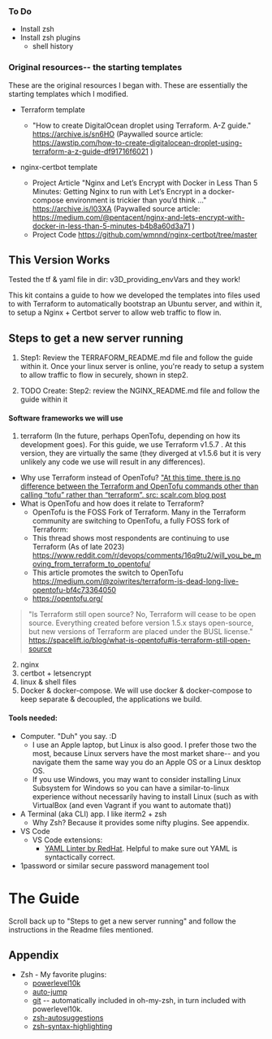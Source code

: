 ### To Do

- Install zsh
- Install zsh plugins
  - shell history

### Original resources-- the starting templates

These are the original resources I began with. These are essentially the starting templates which I modified.

- Terraform template

  - "How to create DigitalOcean droplet using Terraform. A-Z guide." https://archive.is/sn6HO (Paywalled source article: https://awstip.com/how-to-create-digitalocean-droplet-using-terraform-a-z-guide-df91716f6021 )

- nginx-certbot template
  - Project Article "Nginx and Let’s Encrypt with Docker in Less Than 5 Minutes: Getting Nginx to run with Let’s Encrypt in a docker-compose environment is trickier than you’d think …" https://archive.is/l03XA (Paywalled source article: https://medium.com/@pentacent/nginx-and-lets-encrypt-with-docker-in-less-than-5-minutes-b4b8a60d3a71 )
  - Project Code https://github.com/wmnnd/nginx-certbot/tree/master

## This Version Works

Tested the tf & yaml file in dir: v3D_providing_envVars
and they work!

This kit contains a guide to how we developed the templates into files used to with Terraform to automatically bootstrap an Ubuntu server, and within it, to setup a Nginx + Certbot server to allow web traffic to flow in.

## Steps to get a new server running

1. Step1: Review the TERRAFORM_README.md file and follow the guide within it. Once your linux server is online, you're ready to setup a system to allow traffic to flow in securely, shown in step2.

2. TODO Create: Step2: review the NGINX_README.md file and follow the guide within it

#### Software frameworks we will use

1. terraform (In the future, perhaps OpenTofu, depending on how its development goes). For this guide, we use Terraform v1.5.7 . At this version, they are virtually the same (they diverged at v1.5.6 but it is very unlikely any code we use will result in any differences).

- Why use Terraform instead of OpenTofu? ["At this time, there is no difference between the Terraform and OpenTofu commands other than calling “tofu” rather than “terraform”. src: scalr.com blog post](https://www.scalr.com/blog/everything-you-need-to-know-about-opentofu)
- What is OpenTofu and how does it relate to Terraform?
  - OpenTofu is the FOSS Fork of Terraform. Many in the Terraform community are switching to OpenTofu, a fully FOSS fork of Terraform:
  - This thread shows most respondents are continuing to use Terraform (As of late 2023) https://www.reddit.com/r/devops/comments/16q9tu2/will_you_be_moving_from_terraform_to_opentofu/
  - This article promotes the switch to OpenTofu https://medium.com/@zoiwrites/terraform-is-dead-long-live-opentofu-bf4c73364050
  - https://opentofu.org/

> "Is Terraform still open source? No, Terraform will cease to be open source. Everything created before version 1.5.x stays open-source, but new versions of Terraform are placed under the BUSL license."
> https://spacelift.io/blog/what-is-opentofu#is-terraform-still-open-source

2. nginx
3. certbot + letsencrypt
4. linux & shell files
5. Docker & docker-compose. We will use docker & docker-compose to keep separate & decoupled, the applications we build.

#### Tools needed:

- Computer. "Duh" you say. :D
  - I use an Apple laptop, but Linux is also good. I prefer those two the most, because Linux servers have the most market share-- and you navigate them the same way you do an Apple OS or a Linux desktop OS.
  - If you use Windows, you may want to consider installing Linux Subsystem for Windows so you can have a similar-to-linux experience without necessarily having to install Linux (such as with VirtualBox (and even Vagrant if you want to automate that))
- A Terminal (aka CLI) app. I like iterm2 + zsh
  - Why Zsh? Because it provides some nifty plugins. See appendix.
- VS Code
  - VS Code extensions:
    - [YAML Linter by RedHat](https://marketplace.visualstudio.com/items?itemName=redhat.vscode-yaml). Helpful to make sure out YAML is syntactically correct.
- 1password or similar secure password management tool

# The Guide

Scroll back up to "Steps to get a new server running" and follow the instructions in the Readme files mentioned.

## Appendix

- Zsh - My favorite plugins:
  - [powerlevel10k](https://github.com/romkatv/powerlevel10k)
  - [auto-jump](https://github.com/wting/autojump)
  - [git](https://github.com/ohmyzsh/ohmyzsh/blob/master/plugins/git/git.plugin.zsh) -- automatically included in oh-my-zsh, in turn included with powerlevel10k.
  - [zsh-autosuggestions](https://github.com/zsh-users/zsh-autosuggestions)
  - [zsh-syntax-highlighting](https://github.com/zsh-users/zsh-syntax-highlighting/tree/master)

